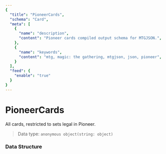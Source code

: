 ```yaml
---
{
  "title": "PioneerCards",
  "schema": "Card",
  "meta": [
    {
      "name": "description",
      "content": "Pioneer cards compiled output schema for MTGJSON.",
    },
    {
      "name": "keywords",
      "content": "mtg, magic: the gathering, mtgjson, json, pioneer",
    }
  ],
  "feed": {
    "enable": "true"
  }
}
---
```


# PioneerCards

All cards, restricted to sets legal in Pioneer.

> Data type: `anonymous object(string: object)`  

### Data Structure

<Documentation/>
